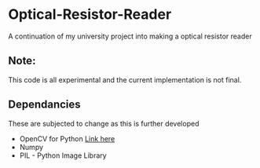 # Optical-Resistor-Reader
A continuation of my university project into making a optical resistor reader
## Note:
This code is all experimental and the current implementation is not final.
## Dependancies

These are subjected to change as this is further developed

* OpenCV for Python [Link here](http://docs.opencv.org/3.0-beta/doc/py_tutorials/py_setup/py_table_of_contents_setup/py_table_of_contents_setup.html#py-table-of-content-setup)
* Numpy
* PIL - Python Image Library
